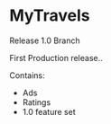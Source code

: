 # MyTravels
Release 1.0 Branch

First Production release..

Contains:
- Ads
- Ratings
- 1.0 feature set
